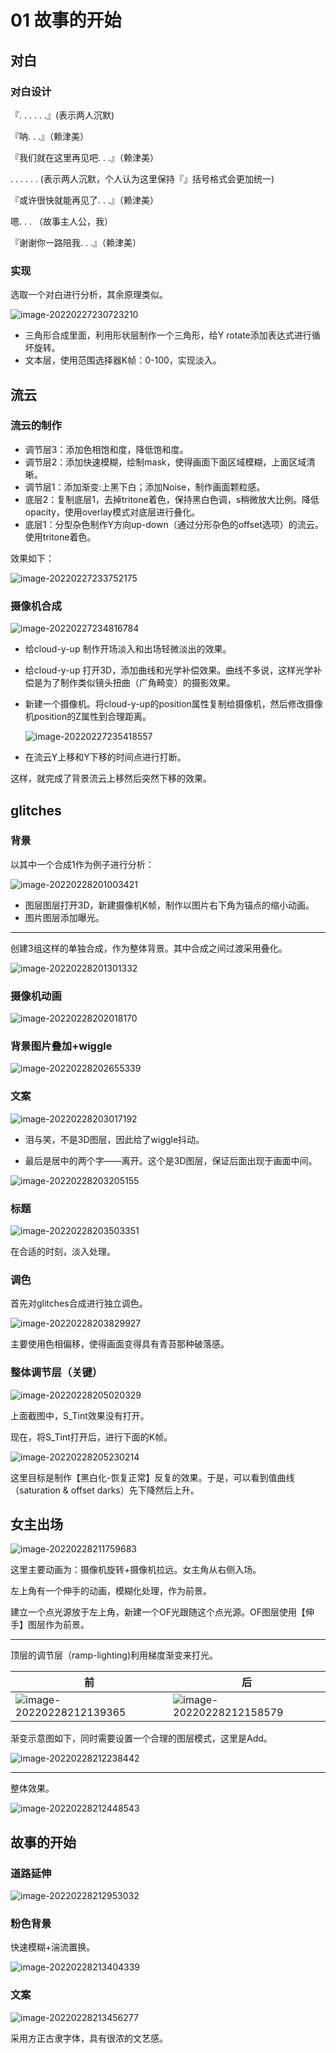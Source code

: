 # 01 故事的开始



## 对白

### 对白设计

『. . . . . .』(表示两人沉默)

『呐. . .』（赖津美）

『我们就在这里再见吧. . .』（赖津美）

. . . . . . (表示两人沉默，个人认为这里保持『』括号格式会更加统一)

『或许很快就能再见了. . .』（赖津美）

嗯. . . （故事主人公，我）

『谢谢你一路陪我. . .』（赖津美）



### 实现

选取一个对白进行分析，其余原理类似。

![image-20220227230723210](assets/image-20220227230723210.png)

- 三角形合成里面，利用形状层制作一个三角形，给Y rotate添加表达式进行循坏旋转。
- 文本层，使用范围选择器K帧：0-100，实现淡入。



## 流云

### 流云的制作

- 调节层3：添加色相饱和度，降低饱和度。
- 调节层2：添加快速模糊，绘制mask，使得画面下面区域模糊，上面区域清晰。
- 调节层1：添加渐变:上黑下白；添加Noise，制作画面颗粒感。
- 底层2：复制底层1，去掉tritone着色，保持黑白色调，s稍微放大比例。降低opacity，使用overlay模式对底层进行叠化。
- 底层1：分型杂色制作Y方向up-down（通过分形杂色的offset选项）的流云。使用tritone着色。

效果如下：

![image-20220227233752175](assets/image-20220227233752175.png)



### 摄像机合成

![image-20220227234816784](assets/image-20220227234816784.png)

- 给cloud-y-up 制作开场淡入和出场轻微淡出的效果。

- 给cloud-y-up 打开3D，添加曲线和光学补偿效果。曲线不多说，这样光学补偿是为了制作类似镜头扭曲（广角畸变）的摄影效果。

- 新建一个摄像机。将cloud-y-up的position属性复制给摄像机，然后修改摄像机position的Z属性到合理距离。

  ![image-20220227235418557](assets/image-20220227235418557.png)

- 在流云Y上移和Y下移的时间点进行打断。

这样，就完成了背景流云上移然后突然下移的效果。



## glitches

### 背景

以其中一个合成1作为例子进行分析：

![image-20220228201003421](assets/image-20220228201003421.png)

- 图层图层打开3D，新建摄像机K帧，制作以图片右下角为锚点的缩小动画。
- 图片图层添加曝光。

---

创建3组这样的单独合成，作为整体背景。其中合成之间过渡采用叠化。

![image-20220228201301332](assets/image-20220228201301332.png)



### 摄像机动画

![image-20220228202018170](assets/image-20220228202018170.png)



### 背景图片叠加+wiggle

![image-20220228202655339](assets/image-20220228202655339.png)



### 文案

![image-20220228203017192](assets/image-20220228203017192.png)

- 泪与笑，不是3D图层，因此给了wiggle抖动。

- 最后是居中的两个字——离开。这个是3D图层，保证后面出现于画面中间。

![image-20220228203205155](assets/image-20220228203205155.png)



### 标题

![image-20220228203503351](assets/image-20220228203503351.png)

在合适的时刻，淡入处理。



### 调色

首先对glitches合成进行独立调色。

![image-20220228203829927](assets/image-20220228203829927.png)

主要使用色相偏移，使得画面变得具有青苔那种破落感。



### 整体调节层（关键）

![image-20220228205020329](assets/image-20220228205020329.png)

上面截图中，S_Tint效果没有打开。

现在，将S_Tint打开后，进行下面的K帧。

![image-20220228205230214](assets/image-20220228205230214.png)

这里目标是制作【黑白化-恢复正常】反复的效果。于是，可以看到值曲线（saturation & offset darks）先下降然后上升。



## 女主出场

![image-20220228211759683](assets/image-20220228211759683.png)

这里主要动画为：摄像机旋转+摄像机拉远。女主角从右侧入场。

左上角有一个伸手的动画，模糊化处理，作为前景。

建立一个点光源放于左上角，新建一个OF光跟随这个点光源。OF图层使用【伸手】图层作为前景。

---

顶层的调节层（ramp-lighting)利用梯度渐变来打光。

| 前                                                           | 后                                                           |
| ------------------------------------------------------------ | ------------------------------------------------------------ |
| ![image-20220228212139365](assets/image-20220228212139365.png) | ![image-20220228212158579](assets/image-20220228212158579.png) |

渐变示意图如下，同时需要设置一个合理的图层模式，这里是Add。

![image-20220228212238442](assets/image-20220228212238442.png)

---

整体效果。

![image-20220228212448543](assets/image-20220228212448543.png)



## 故事的开始

### 道路延伸

![image-20220228212953032](assets/image-20220228212953032.png)



### 粉色背景

快速模糊+湍流置换。

![image-20220228213404339](assets/image-20220228213404339.png)



### 文案

![image-20220228213456277](assets/image-20220228213456277.png)

采用方正古隶字体，具有很浓的文艺感。


